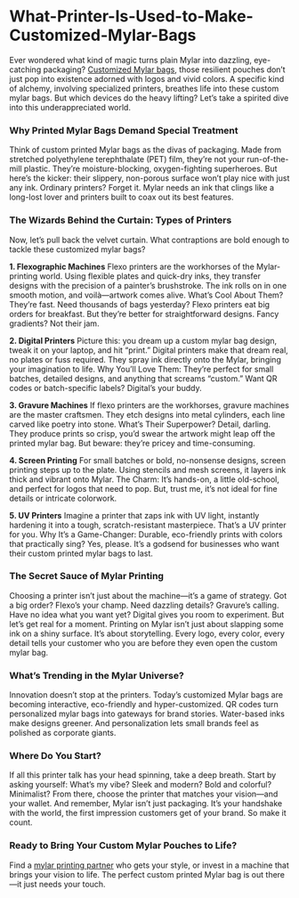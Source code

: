 # What-Printer-Is-Used-to-Make-Customized-Mylar-Bags

Ever wondered what kind of magic turns plain Mylar into dazzling, eye-catching packaging? <a href="Customized Mylar bags">Customized Mylar bags</a>, those resilient pouches don’t just pop into existence adorned with logos and vivid colors. A specific kind of alchemy, involving specialized printers, breathes life into these custom mylar bags. But which devices do the heavy lifting? Let’s take a spirited dive into this underappreciated world.

### Why Printed Mylar Bags Demand Special Treatment
Think of custom printed Mylar bags as the divas of packaging. Made from stretched polyethylene terephthalate (PET) film, they’re not your run-of-the-mill plastic. They’re moisture-blocking, oxygen-fighting superheroes. But here’s the kicker: their slippery, non-porous surface won’t play nice with just any ink. Ordinary printers? Forget it. Mylar needs an ink that clings like a long-lost lover and printers built to coax out its best features.

### The Wizards Behind the Curtain: Types of Printers
Now, let’s pull back the velvet curtain. What contraptions are bold enough to tackle these customized mylar bags?

**1. Flexographic Machines**
Flexo printers are the workhorses of the Mylar-printing world. Using flexible plates and quick-dry inks, they transfer designs with the precision of a painter’s brushstroke. The ink rolls on in one smooth motion, and voilà—artwork comes alive.
What’s Cool About Them? They’re fast. Need thousands of bags yesterday? Flexo printers eat big orders for breakfast. But they’re better for straightforward designs. Fancy gradients? Not their jam.

**2. Digital Printers**
Picture this: you dream up a custom mylar bag design, tweak it on your laptop, and hit “print.” Digital printers make that dream real, no plates or fuss required. They spray ink directly onto the Mylar, bringing your imagination to life.
Why You’ll Love Them: They’re perfect for small batches, detailed designs, and anything that screams “custom.” Want QR codes or batch-specific labels? Digital’s your buddy.

**3. Gravure Machines**
If flexo printers are the workhorses, gravure machines are the master craftsmen. They etch designs into metal cylinders, each line carved like poetry into stone.
What’s Their Superpower? Detail, darling. They produce prints so crisp, you’d swear the artwork might leap off the printed mylar bag. But beware: they’re pricey and time-consuming.

**4. Screen Printing**
For small batches or bold, no-nonsense designs, screen printing steps up to the plate. Using stencils and mesh screens, it layers ink thick and vibrant onto Mylar.
The Charm: It’s hands-on, a little old-school, and perfect for logos that need to pop. But, trust me, it’s not ideal for fine details or intricate colorwork.

**5. UV Printers**
Imagine a printer that zaps ink with UV light, instantly hardening it into a tough, scratch-resistant masterpiece. That’s a UV printer for you.
Why It’s a Game-Changer: Durable, eco-friendly prints with colors that practically sing? Yes, please. It’s a godsend for businesses who want their custom printed mylar bags to last.

### The Secret Sauce of Mylar Printing
Choosing a printer isn’t just about the machine—it’s a game of strategy. Got a big order? Flexo’s your champ. Need dazzling details? Gravure’s calling. Have no idea what you want yet? Digital gives you room to experiment.
But let’s get real for a moment. Printing on Mylar isn’t just about slapping some ink on a shiny surface. It’s about storytelling. Every logo, every color, every detail tells your customer who you are before they even open the custom mylar bag.

### What’s Trending in the Mylar Universe?
Innovation doesn’t stop at the printers. Today’s customized Mylar bags are becoming interactive, eco-friendly and hyper-customized. QR codes turn personalized mylar bags into gateways for brand stories. Water-based inks make designs greener. And personalization lets small brands feel as polished as corporate giants.

### Where Do You Start?
If all this printer talk has your head spinning, take a deep breath. Start by asking yourself: What’s my vibe? Sleek and modern? Bold and colorful? Minimalist? From there, choose the printer that matches your vision—and your wallet.
And remember, Mylar isn’t just packaging. It’s your handshake with the world, the first impression customers get of your brand. So make it count.

### Ready to Bring Your Custom Mylar Pouches to Life?
Find a <a href="mylar printing partner">mylar printing partner</a> who gets your style, or invest in a machine that brings your vision to life. The perfect custom printed Mylar bag is out there—it just needs your touch.
